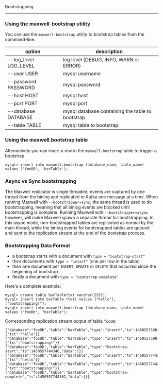 <div class="content-title">Bootstrapping</div>

***

### Using the maxwell-bootstrap utility

You can use the `maxwell-bootstrap` utility to bootstrap tables from the command-line.

option                                        | description
--------------------------------------------- | -----------
--log_level LOG_LEVEL                         | log level (DEBUG, INFO, WARN or ERROR)
--user USER                                   | mysql username
--password PASSWORD                           | mysql password
--host HOST                                   | mysql host
--port PORT                                   | mysql port
--database DATABASE                           | mysql database containing the table to bootstrap
--table TABLE                                 | mysql table to bootstrap

### Using the maxwell.bootstrap table

Alternatively you can insert a row in the `maxwell-bootstrap` table to trigger a bootstrap.

```
mysql> insert into maxwell.bootstrap (database_name, table_name) values ('fooDB', 'barTable');
```

### Async vs Sync bootstrapping

The Maxwell replicator is single threaded; events are captured by one thread from the binlog and replicated to Kafka one message at a time.
When running Maxwell with `--bootstrapper=sync`, the same thread is used to do bootstrapping, meaning that all binlog events are blocked until bootstrapping is complete.
Running Maxwell with `--bootstrapper=async` however, will make Maxwell spawn a separate thread for bootstrapping.
In this async mode, non-bootstrapped tables are replicated as normal by the main thread, while the binlog events for bootstrapped tables are queued and sent to the replication stream at the end of the bootstrap process.

### Bootstrapping Data Format

* a bootstrap starts with a document with `type = "bootstrap-start"`
* then documents with `type = "insert"` (one per row in the table)
* then one document per `INSERT`, `UPDATE` or `DELETE` that occurred since the beginning of bootstrap
* finally a document with `type = "bootstrap-complete"`

Here's a complete example:
```
mysql> create table barTable(txt varchar(255));
mysql> insert into barTable (txt) values ("hello"), ("bootstrapping!");
mysql> insert into maxwell.bootstrap (database_name, table_name) values ("fooDb", "barTable");
```
Corresponding replication stream output of table `fooDB`:
```
{"database":"fooDb","table":"barTable","type":"insert","ts":1450557598,"xid":13561,"data":{"txt":"hello"}}
{"database":"fooDb","table":"barTable","type":"insert","ts":1450557598,"xid":13561,"data":{"txt":"bootstrapping!"}}
{"database":"fooDb","table":"barTable","type":"bootstrap-start","ts":1450557744340,"data":{}}
{"database":"fooDb","table":"barTable","type":"insert","ts":1450557744355,"data":{"txt":"hello"}}
{"database":"fooDb","table":"barTable","type":"insert","ts":1450557744356,"data":{"txt":"bootstrapping!"}}
{"database":"fooDb","table":"barTable","type":"bootstrap-complete","ts":1450557744362,"data":{}}
```

<script>
  jQuery(document).ready(function () {
    jQuery("table").addClass("table table-condensed table-bordered table-hover");
  });
</script>
